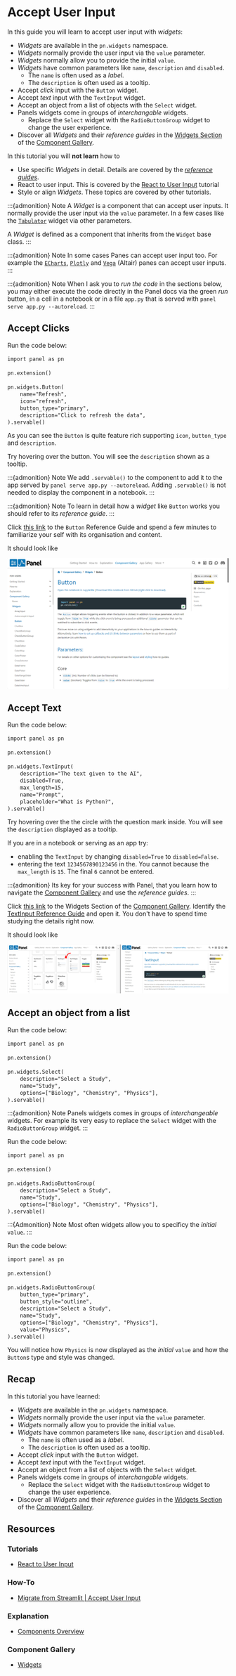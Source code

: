 # Accept User Input

In this guide you will learn to accept user input with *widgets*:

- *Widgets* are available in the `pn.widgets` namespace.
- *Widgets* normally provide the user input via the `value` parameter.
- *Widgets* normally allow you to provide the initial `value`.
- *Widgets* have common parameters like `name`, `description` and `disabled`.
  - The `name` is often used as a *label*.
  - The `description` is often used as a tooltip.
- Accept *click* input with the `Button` widget.
- Accept *text* input with the `TextInput` widget.
- Accept an object from a list of objects with the `Select` widget.
- Panels widgets come in groups of *interchangable* widgets.
  - Replace the `Select` widget with the `RadioButtonGroup` widget to change the user experience.
- Discover all *Widgets* and their *reference guides* in the [Widgets Section](../../reference/index.md#widgets) of the [Component Gallery](../../reference/index.md).

In this tutorial you will **not learn** how to

- Use specific *Widgets* in detail. Details are covered by the *[reference guides](../../reference/index.md#widgets)*.
- React to user input. This is covered by the [React to User Input](bind.md) tutorial
- Style or align *Widgets*. These topics are covered by other tutorials.

:::{admonition} Note
A *Widget* is a component that can accept user inputs. It normally provide the user input via the `value` parameter. In a few cases like the [`Tabulator`](../../reference/widgets/Tabulator.ipynb) widget via other parameters.

A *Widget* is defined as a component that inherits from the `Widget` base class.
:::

:::{admonition} Note
In some cases Panes can accept user input too. For example the [`ECharts`](../../reference/panes/ECharts.ipynb), [`Plotly`](../../reference/panes/Plotly.ipynb) and [`Vega`](../../reference/panes/Vega.ipynb) (Altair) panes can accept user inputs.
:::

:::{admonition} Note
When I ask you to *run the code* in the sections below, you may either execute the code directly in the Panel docs via the green *run* button, in a cell in a notebook or in a file `app.py` that is served with `panel serve app.py --autoreload`.
:::

## Accept Clicks

Run the code below:

```{pyodide}
import panel as pn

pn.extension()

pn.widgets.Button(
    name="Refresh",
    icon="refresh",
    button_type="primary",
    description="Click to refresh the data",
).servable()
```

As you can see the `Button` is quite feature rich supporting `icon`, `button_type` and `description`.

Try hovering over the button. You will see the `description` shown as a tooltip.

:::{admonition} Note
We add `.servable()` to the component to add it to the app served by `panel serve app.py --autoreload`. Adding `.servable()` is not needed to display the component in a notebook.
:::

:::{admonition} Note
To learn in detail how a *widget* like `Button` works you should refer to its *reference guide*.
:::

Click [this link](../../reference/widgets/Button.ipynb) to the `Button` Reference Guide and spend a few minutes to familiarize your self with its organisation and content.

It should look like

[![Button reference guide](../../_static/images/widgets_button_reference.png)](../../reference/widgets/Button.ipynb)

## Accept Text

Run the code below:

```{pyodide}
import panel as pn

pn.extension()

pn.widgets.TextInput(
    description="The text given to the AI",
    disabled=True,
    max_length=15,
    name="Prompt",
    placeholder="What is Python?",
).servable()
```

Try hovering over the the circle with the question mark inside. You will see the `description` displayed as a tooltip.

If you are in a notebook or serving as an app try:

- enabling the `TextInput` by changing `disabled=True` to `disabled=False`.
- entering the text `1234567890123456` in the. You cannot because the `max_length` is `15`. The final `6` cannot be entered.

:::{admonition}
Its key for your success with Panel, that you learn how to navigate the [Component Gallery](../../reference/index.md) and use the *reference guides*.
:::

Click [this link](../../reference/index.md#widgets) to the Widgets Section of the [Component Gallery](../../reference/index.md). Identify the [TextInput Reference Guide](../../reference/widgets/TextInput.ipynb) and open it. You don't have to spend time studying the details right now.

It should look like

[![Widgets Gallery and TextInput Reference Guide](../../_static/images/widgets_textinput_reference.png)](../../reference/index.md#widgets)

## Accept an object from a list

Run the code below:

```{pyodide}
import panel as pn

pn.extension()

pn.widgets.Select(
    description="Select a Study",
    name="Study",
    options=["Biology", "Chemistry", "Physics"],
).servable()
```

:::{admonition} Note
Panels widgets comes in groups of *interchangeable* widgets. For example its very easy to replace the `Select` widget with the `RadioButtonGroup` widget.
:::

Run the code below:

```{pyodide}
import panel as pn

pn.extension()

pn.widgets.RadioButtonGroup(
    description="Select a Study",
    name="Study",
    options=["Biology", "Chemistry", "Physics"],
).servable()
```

:::{Admonition} Note
Most often widgets allow you to specificy the *initial* `value`.
:::

Run the code below:

```{pyodide}
import panel as pn

pn.extension()

pn.widgets.RadioButtonGroup(
    button_type="primary",
    button_style="outline",
    description="Select a Study",
    name="Study",
    options=["Biology", "Chemistry", "Physics"],
    value="Physics",
).servable()
```

You will notice how `Physics` is now displayed as the *initial* `value` and how the `Button`s type and style was changed.

## Recap

In this tutorial you have learned:

- *Widgets* are available in the `pn.widgets` namespace.
- *Widgets* normally provide the user input via the `value` parameter.
- *Widgets* normally allow you to provide the initial `value`.
- *Widgets* have common parameters like `name`, `description` and `disabled`.
  - The `name` is often used as a *label*.
  - The `description` is often used as a tooltip.
- Accept *click* input with the `Button` widget.
- Accept *text* input with the `TextInput` widget.
- Accept an object from a list of objects with the `Select` widget.
- Panels widgets come in groups of *interchangable* widgets.
  - Replace the `Select` widget with the `RadioButtonGroup` widget to change the user experience.
- Discover all *Widgets* and their *reference guides* in the [Widgets Section](../../reference/index.md#widgets) of the [Component Gallery](../../reference/index.md).

## Resources

### Tutorials

- [React to User Input](bind.md)

### How-To

- [Migrate from Streamlit | Accept User Input](../../how_to/streamlit_migration/widgets.md)

### Explanation

- [Components Overview](../../explanation/components/components_overview.md)

### Component Gallery

- [Widgets](../../reference/index.md#widgets)